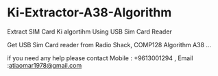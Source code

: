 Ki-Extractor-A38-Algorithm
==========================

Extract SIM Card Ki algortihm Using USB Sim Card Reader

Get USB Sim Card reader from Radio Shack, COMP128 Algorithm A38 ...

if you need any help please contact Mobile : +9613001294 , Email :atiaomar1978@gmail.com

